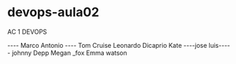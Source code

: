 # devops-aula02
AC 1 DEVOPS

---- Marco Antonio ----
Tom Cruise
Leonardo Dicaprio
Kate 
----jose luis-----
johnny Depp
Megan _fox
Emma watson
